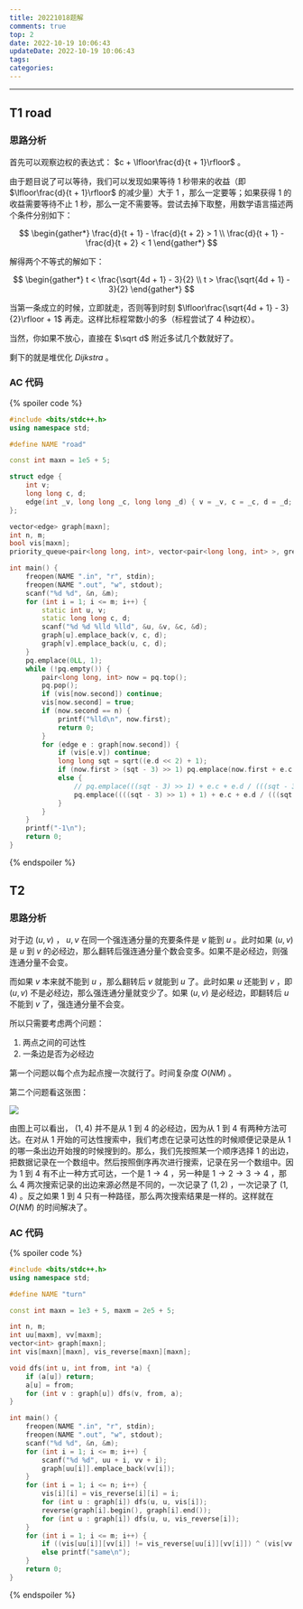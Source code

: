 ```yaml
---
title: 20221018题解
comments: true
top: 2
date: 2022-10-19 10:06:43
updateDate: 2022-10-19 10:06:43
tags:
categories:
---
```


---

<!--more-->

## T1 road

### 思路分析

首先可以观察边权的表达式： $c + \lfloor\frac{d}{t + 1}\rfloor$ 。

由于题目说了可以等待，我们可以发现如果等待 1 秒带来的收益（即 $\lfloor\frac{d}{t + 1}\rfloor$ 的减少量）大于 1 ，那么一定要等；如果获得 1 的收益需要等待不止 1 秒，那么一定不需要等。尝试去掉下取整，用数学语言描述两个条件分别如下：

$$
\begin{gather*}
\frac{d}{t + 1} - \frac{d}{t + 2} > 1 \\
\frac{d}{t + 1} - \frac{d}{t + 2} < 1
\end{gather*}
$$

解得两个不等式的解如下：

$$
\begin{gather*}
t < \frac{\sqrt{4d + 1} - 3}{2} \\
t > \frac{\sqrt{4d + 1} - 3}{2}
\end{gather*}
$$

当第一条成立的时候，立即就走，否则等到时刻 $\lfloor\frac{\sqrt{4d + 1} - 3}{2}\rfloor + 1$ 再走。这样比标程常数小的多（标程尝试了 4 种边权）。

当然，你如果不放心，直接在 $\sqrt d$ 附近多试几个数就好了。

剩下的就是堆优化 $Dijkstra$ 。

### AC 代码

{% spoiler code %}
```cpp
#include <bits/stdc++.h>
using namespace std;

#define NAME "road"

const int maxn = 1e5 + 5;

struct edge {
    int v;
    long long c, d;
    edge(int _v, long long _c, long long _d) { v = _v, c = _c, d = _d; }
};

vector<edge> graph[maxn];
int n, m;
bool vis[maxn];
priority_queue<pair<long long, int>, vector<pair<long long, int> >, greater<pair<long long, int> > > pq;

int main() {
    freopen(NAME ".in", "r", stdin);
    freopen(NAME ".out", "w", stdout);
    scanf("%d %d", &n, &m);
    for (int i = 1; i <= m; i++) {
        static int u, v;
        static long long c, d;
        scanf("%d %d %lld %lld", &u, &v, &c, &d);
        graph[u].emplace_back(v, c, d);
        graph[v].emplace_back(u, c, d);
    }
    pq.emplace(0LL, 1);
    while (!pq.empty()) {
        pair<long long, int> now = pq.top();
        pq.pop();
        if (vis[now.second]) continue;
        vis[now.second] = true;
        if (now.second == n) {
            printf("%lld\n", now.first);
            return 0;
        }
        for (edge e : graph[now.second]) {
            if (vis[e.v]) continue;
            long long sqt = sqrt((e.d << 2) + 1);
            if (now.first > (sqt - 3) >> 1) pq.emplace(now.first + e.c + e.d / (now.first + 1), e.v);
            else {
                // pq.emplace(((sqt - 3) >> 1) + e.c + e.d / (((sqt - 3) >> 1) + 1), e.v);
                pq.emplace((((sqt - 3) >> 1) + 1) + e.c + e.d / (((sqt - 3) >> 1) + 2), e.v);
            }
        }
    }
    printf("-1\n");
    return 0;
}
```
{% endspoiler %}

## T2

### 思路分析

对于边 $(u, v)$ ， $u, v$ 在同一个强连通分量的充要条件是 $v$ 能到 $u$ 。此时如果 $(u, v)$ 是 $u$ 到 $v$ 的必经边，那么翻转后强连通分量个数会变多。如果不是必经边，则强连通分量不会变。

而如果 $v$ 本来就不能到 $u$ ，那么翻转后 $v$ 就能到 $u$ 了。此时如果 $u$ 还能到 $v$ ，即 $(u, v)$ 不是必经边，那么强连通分量就变少了。如果 $(u, v)$ 是必经边，即翻转后 $u$ 不能到 $v$ 了，强连通分量不会变。

所以只需要考虑两个问题：

1. 两点之间的可达性
2. 一条边是否为必经边

第一个问题以每个点为起点搜一次就行了。时间复杂度 $O(NM)$ 。

第二个问题看这张图：

![](/images/20221018.PNG)

由图上可以看出， $(1, 4)$ 并不是从 1 到 4 的必经边，因为从 1 到 4 有两种方法可达。在对从 1 开始的可达性搜索中，我们考虑在记录可达性的时候顺便记录是从 1 的哪一条出边开始搜的时候搜到的。那么，我们先按照某一个顺序选择 1 的出边，把数据记录在一个数组中。然后按照倒序再次进行搜索，记录在另一个数组中。因为 1 到 4 有不止一种方式可达，一个是 $1 \rightarrow 4$ ，另一种是 $1 \rightarrow 2 \rightarrow 3 \rightarrow 4$ ，那么 4 两次搜索记录的出边来源必然是不同的，一次记录了 $(1, 2)$ ，一次记录了 $(1, 4)$ 。反之如果 $1$ 到 $4$ 只有一种路径，那么两次搜索结果是一样的。这样就在 $O(NM)$ 的时间解决了。

### AC 代码

{% spoiler code %}
```cpp
#include <bits/stdc++.h>
using namespace std;

#define NAME "turn"

const int maxn = 1e3 + 5, maxm = 2e5 + 5;

int n, m;
int uu[maxm], vv[maxm];
vector<int> graph[maxn];
int vis[maxn][maxn], vis_reverse[maxn][maxn];

void dfs(int u, int from, int *a) {
    if (a[u]) return;
    a[u] = from;
    for (int v : graph[u]) dfs(v, from, a);
}

int main() {
    freopen(NAME ".in", "r", stdin);
    freopen(NAME ".out", "w", stdout);
    scanf("%d %d", &n, &m);
    for (int i = 1; i <= m; i++) {
        scanf("%d %d", uu + i, vv + i);
        graph[uu[i]].emplace_back(vv[i]);
    }
    for (int i = 1; i <= n; i++) {
        vis[i][i] = vis_reverse[i][i] = i;
        for (int u : graph[i]) dfs(u, u, vis[i]);
        reverse(graph[i].begin(), graph[i].end());
        for (int u : graph[i]) dfs(u, u, vis_reverse[i]);
    }
    for (int i = 1; i <= m; i++) {
        if ((vis[uu[i]][vv[i]] != vis_reverse[uu[i]][vv[i]]) ^ (vis[vv[i]][uu[i]] > 0)) printf("diff\n");
        else printf("same\n");
    }
    return 0;
}
```
{% endspoiler %}
